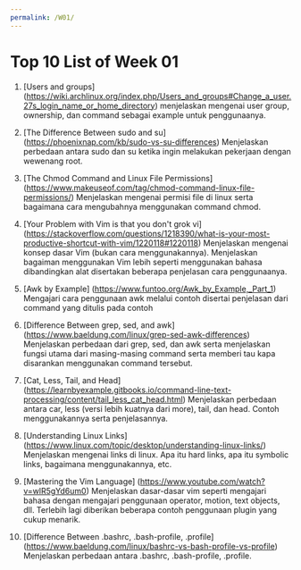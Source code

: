 ```yaml
---
permalink: /W01/
---
```


# Top 10 List of Week 01

1. [Users and groups] (https://wiki.archlinux.org/index.php/Users_and_groups#Change_a_user.27s_login_name_or_home_directory)
   menjelaskan mengenai user group, ownership, dan command sebagai example
   untuk penggunaanya.

2. [The Difference Between sudo and su] (https://phoenixnap.com/kb/sudo-vs-su-differences)
   Menjelaskan perbedaan antara sudo dan su ketika ingin melakukan pekerjaan
   dengan wewenang root.

3. [The Chmod Command and Linux File Permissions] (https://www.makeuseof.com/tag/chmod-command-linux-file-permissions/)
   Menjelaskan mengenai permisi file di linux serta bagaimana cara mengubahnya
   menggunakan command chmod.

4. [Your Problem with Vim is that you don't grok vi] (https://stackoverflow.com/questions/1218390/what-is-your-most-productive-shortcut-with-vim/1220118#1220118)
   Menjelaskan mengenai konsep dasar Vim (bukan cara menggunakannya).
   Menjelaskan bagaiman menggunakan Vim lebih seperti menggunakan bahasa
   dibandingkan alat disertakan beberapa penjelasan cara penggunaanya.

5. [Awk by Example] (https://www.funtoo.org/Awk_by_Example,_Part_1)
   Mengajari cara penggunaan awk melalui contoh disertai penjelasan dari
   command yang ditulis pada contoh

6. [Difference Between grep, sed, and awk] (https://www.baeldung.com/linux/grep-sed-awk-differences)
   Menjelaskan perbedaan dari grep, sed, dan awk serta menjelaskan fungsi
   utama dari masing-masing command serta memberi tau kapa disarankan
   menggunakan command tersebut.

7. [Cat, Less, Tail, and Head] (https://learnbyexample.gitbooks.io/command-line-text-processing/content/tail_less_cat_head.html)
   Menjelaskan perbedaan antara car, less (versi lebih kuatnya dari more),
   tail, dan head. Contoh menggunakannya serta penjelasannya.

8. [Understanding Linux Links] (https://www.linux.com/topic/desktop/understanding-linux-links/)
   Menjelaskan mengenai links di linux. Apa itu hard links, apa itu symbolic
   links, bagaimana menggunakannya, etc.

9. [Mastering the Vim Language] (https://www.youtube.com/watch?v=wlR5gYd6um0)
   Menjelaskan dasar-dasar vim seperti mengajari bahasa dengan mengajari
   penggunaan operator, motion, text objects, dll. Terlebih lagi diberikan
   beberapa contoh penggunaan plugin yang cukup menarik.

10. [Difference Between .bashrc, .bash-profile, .profile] (https://www.baeldung.com/linux/bashrc-vs-bash-profile-vs-profile)
    Menjelaskan perbedaan antara .bashrc, .bash-profile, .profile.
